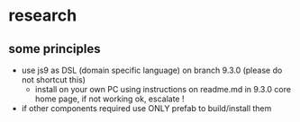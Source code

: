 # research

## some principles

- use js9 as DSL (domain specific language) on branch 9.3.0  (please do not shortcut this)
  - install on your own PC using instructions on readme.md in 9.3.0 core home page, if not working ok, escalate !
- if other components required use ONLY prefab to build/install them

